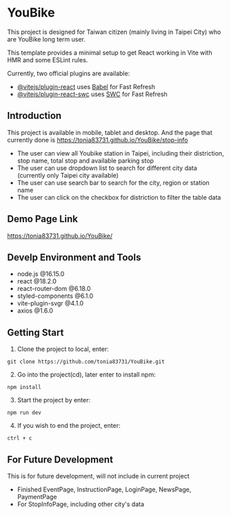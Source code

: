 # YouBike

This project is designed for Taiwan citizen (mainly living in Taipei City) who are YouBike long term user.

This template provides a minimal setup to get React working in Vite with HMR and some ESLint rules.

Currently, two official plugins are available:

- [@vitejs/plugin-react](https://github.com/vitejs/vite-plugin-react/blob/main/packages/plugin-react/README.md) uses [Babel](https://babeljs.io/) for Fast Refresh
- [@vitejs/plugin-react-swc](https://github.com/vitejs/vite-plugin-react-swc) uses [SWC](https://swc.rs/) for Fast Refresh

## Introduction

This project is available in mobile, tablet and desktop. And the page that currently done is https://tonia83731.github.io/YouBike/stop-info

* The user can view all Youbike station in Taipei, including their distriction, stop name, total stop and available parking stop
* The user can use dropdown list to search for different city data (currently only Taipei city available)
* The user can use search bar to search for the city, region or station name
* The user can click on the checkbox for distriction to filter the table data

## Demo Page Link
https://tonia83731.github.io/YouBike/

## Develp Environment and Tools

* node.js @16.15.0
* react @18.2.0
* react-router-dom @6.18.0
* styled-components @6.1.0
* vite-plugin-svgr @4.1.0
* axios @1.6.0

## Getting Start

1. Clone the project to local, enter:

```
git clone https://github.com/tonia83731/YouBike.git
```

2. Go into the project(cd), later enter to install npm:

```
npm install
```

3. Start the project by enter:

```
npm run dev
```

4. If you wish to end the project, enter:

```
ctrl + c
```

## For Future Development

This is for future development, will not include in current project

* Finished EventPage, InstructionPage, LoginPage, NewsPage, PaymentPage
* For StopInfoPage, including other city's data
